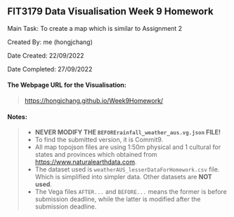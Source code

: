 ## FIT3179 Data Visualisation Week 9 Homework
Main Task: To create a map which is similar to Assignment 2

Created By: me (hongjchang)

Date Created: 22/09/2022

Date Completed: 27/09/2022



#### **The Webpage URL for the Visualisation:**
> https://hongjchang.github.io/Week9Homework/



#### Notes:
> - **NEVER MODIFY THE `BEFORErainfall_weather_aus.vg.json` FILE!**
> - To find the submitted version, it is Commit9.
> - All map topojson files are using 1:50m physical and 1 cultural for states and provinces which obtained from https://www.naturalearthdata.com.
> - The dataset used is `weatherAUS_lesserDataForHomework.csv` file. Which is simplified into simpler data. Other datasets are **NOT used**.
> - The Vega files `AFTER...` and `BEFORE...` means the former is before submission deadline, while the latter is modified after the submission deadline.